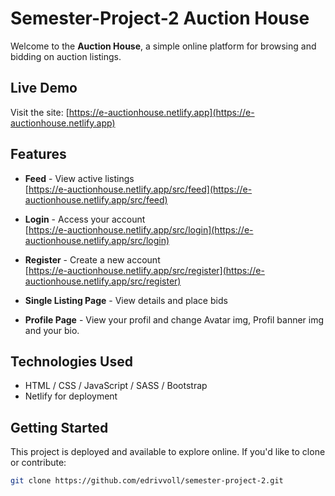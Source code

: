 # Semester-Project-2 Auction House

Welcome to the **Auction House**, a simple online platform for browsing and bidding on auction listings.

## Live Demo

Visit the site: [https://e-auctionhouse.netlify.app](https://e-auctionhouse.netlify.app)

## Features

- **Feed** - View active listings  
  [https://e-auctionhouse.netlify.app/src/feed](https://e-auctionhouse.netlify.app/src/feed)

- **Login** - Access your account  
  [https://e-auctionhouse.netlify.app/src/login](https://e-auctionhouse.netlify.app/src/login)

- **Register** - Create a new account  
  [https://e-auctionhouse.netlify.app/src/register](https://e-auctionhouse.netlify.app/src/register)

- **Single Listing Page** - View details and place bids

- **Profile Page** - View your profil and change Avatar img, Profil banner img and your bio.

## Technologies Used

- HTML / CSS / JavaScript / SASS / Bootstrap
- Netlify for deployment

## Getting Started

This project is deployed and available to explore online. If you'd like to clone or contribute:

```bash
git clone https://github.com/edrivvoll/semester-project-2.git
```
